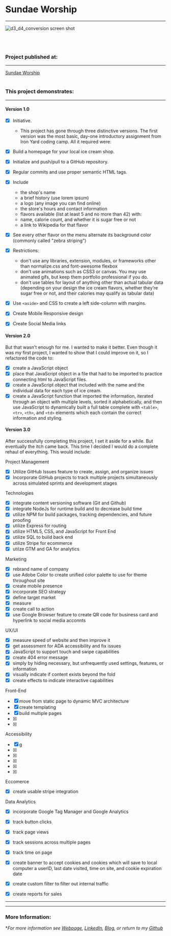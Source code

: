 # Sundae Worship
---

![d3_d4_conversion screen shot](https://cloud.githubusercontent.com/assets/11747875/20286878/3dfed1d8-aa86-11e6-99dd-981ea0a6db9f.png)

<br/>
<br/>

### Project published at: 
---

[Sundae Worship](https://trrapp12.github.io/Sundae-Worship/)
<br/>
<br/>

### This project demonstrates:
---
#### Version 1.0
- [x] Initiative.  
  * This project has gone through three distinctive versions.  The first version was the most basic, day-one introductory assignment from Iron Yard coding camp. All it required were: 
  
- [x] Build a homepage for your local ice cream shop. 
- [x] Initialize and push/pull to a GitHub repository.
- [x] Regular commits and use proper semantic HTML tags.
- [x] Include 
  * the shop's name
  * a brief history (use lorem ipsum)
  * a logo (any image you can find online)
  * the store's hours and contact information
  * flavors available (list at least 5 and no more than 42) with:
  * name, calorie count, and whether it is sugar free or not
  * a link to Wikipedia for that flavor
- [x] See every other flavor on the menu alternate its background color (commonly called "zebra striping")
- [x] Restrictions:
  * don't use any libraries, extension, modules, or frameworks other than normalize.css and font-awesome flexbox
  * don't use animations such as CSS3 or canvas.  You may use animated gifs, but keep them portfolio professional if you do.
  * don't use tables for layout of anything other than actual tabular data (depending on your design the ice cream flavors, whether they’re sugar free or not, and their calories may qualify as tabular data)
- [x] Use ```<aside>``` and CSS to create a left side-column with margins.
- [x] Create Mobile Responsive design
- [x] Create Social Media links

#### Version 2.0

But that wasn't enough for me.  I wanted to make it better.  Even though it was my first project, I wanted to show that I could improve on it, so I refactored the code to:

 - [x] create a JavaScript object 
 - [x] place that JavaScript object in a file that had to be imported to practice connecting html to JavaScript files.  
 - [x] create a JavaScript object that included with the name and the individual data for each type of ice cream.
 - [x] create a JavaScript function that imported the information, iterated through an object with multiple levels, sorted it alphabetically, and then use JavaScript to dynamically built a full table complete with `<table>`, `<tr>`, `<th>`, and `<td>` elements which each contain the correct information and styling.
 
#### Version 3.0

After successfully completing this project, I set it aside for a while.  But eventually the itch came back.  This time I decided I would do a complete rehaul of everything.  This would include: 

Project Management

-[x] Utilize GitHub Issues feature to create, assign, and organize issues
-[x] Incorporate GitHub projects to track multiple projects simultaneously across simulated sprints and development stages

Technologies
-[x] integrate content versioning software (Git and Github)
-[x] integrate NodeJs for runtime build and to decrease build time
-[x] utilize NPM for build packages, tracking dependencies, and future proofing 
-[x] utilize Express for routing
-[x] utilize HTML5, CSS, and JavaScript for Front End
-[x] utilize SQL to build back end
-[x] utilize Stripe for ecommerce
-[x] utilze GTM and GA for analytics

Marketing
-[x] rebrand name of company
-[x] use Adobe Color to create unified color palette to use for theme throughout site
-[x] create mobile presence
-[x] incorporate SEO strategy
-[x] define target market
-[x] measure 
-[x] create call to action
-[x] use Google Browser feature to create QR code for business card and hyperlink to social media acconnts

UX/UI
-[x] measure speed of website and then improve it
-[x] get assessment for ADA accessibility and fix issues
-[x] JavaScript to support touch and swipe capabilities
-[x] create 404 error message
-[x] simply by hiding necessary, but unfrequently used settings, features, or information
-[x] visually indicate if content exists beyond the fold
-[x] create effects to indicate interactive capabilities

Front-End
-[x] move from static page to dynamic MVC architecture
-[x] create templating 
-[x] build multiple pages
-[x]
-[x]

Accessibility
-[x] g
-[x]
-[x]
-[x]
-[x]
-[x]

Eccomerce
-[x] create usable stripe integration

Data Analytics

-[x] incorporate Google Tag Manager and Google Analytics
-[x] track button clicks
-[x] track page views
-[x] track sessions across multiple pages
-[x] track time on page
-[x] create banner to accept cookies and cookies which will save to local computer a userID, last date visited, time on site, and cookie expiration date
-[x] create custom filter to filter out internal traffic
-[x] create reports for sales 


---



---
### More Information: 
\**For more information see [Webpage](http://web-karma.org), [LinkedIn](https://www.linkedin.com/in/trevor-rapp-042a1037), [Blog](http://web-karma.net), or return to my [Github](https://github.com/trrapp12)*
